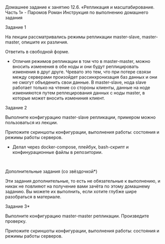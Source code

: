 Домашнее задание к занятию 12.6. «Репликация и масштабирование. Часть 1» - Паромов Роман
Инструкция по выполнению домашнего задания

Задание 1

На лекции рассматривались режимы репликации master-slave, master-master, опишите их различия.

Ответить в свободной форме.

* Отличия режимов репликации в том что в master-master, можно вносить изменения в обе ноды и они будут реплицировать изменения в друг друге. Чревато это тем, что при потере свзязи между серверами произойдет рассинхронизация баз данных и они не смогут объеденить свои данные. В master-slave, нода slave работает только на чтение со стороны клиенты, данные на ноде изменияются путем реплецирования данных с ноды master, в которые может вносить измениния клиент.  

Задание 2

Выполните конфигурацию master-slave репликации, примером можно пользоваться из лекции.

Приложите скриншоты конфигурации, выполнения работы: состояния и режимы работы серверов.

* Делал через docker-compose, плейбук, bash-скрипт и конфинурационные файлы в репозитории.

![]()
![]()
![]()

Дополнительные задания (со звёздочкой*)

Эти задания дополнительные, то есть не обязательные к выполнению, и никак не повлияют на получение вами зачёта по этому домашнему заданию. Вы можете их выполнить, если хотите глубже шире разобраться в материале.

Задание 3*

Выполните конфигурацию master-master репликации. Произведите проверку.

Приложите скриншоты конфигурации, выполнения работы: состояния и режимы работы серверов.
